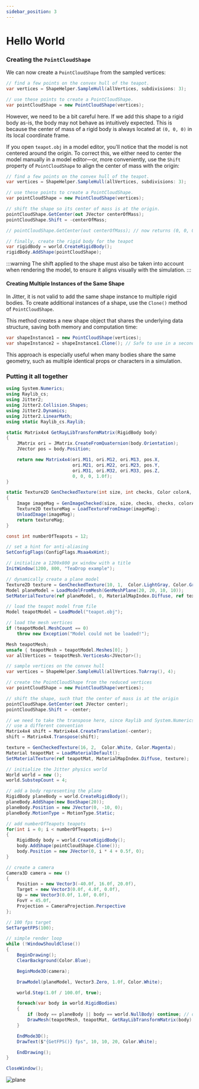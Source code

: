 ```yaml
---
sidebar_position: 3
---
```


# Hello World

### Creating the `PointCloudShape`

We can now create a `PointCloudShape` from the sampled vertices:

```cs Program.cs showLineNumbers
// find a few points on the convex hull of the teapot.
var vertices = ShapeHelper.SampleHull(allVertices, subdivisions: 3);

// use these points to create a PointCloudShape.
var pointCloudShape = new PointCloudShape(vertices);
```

However, we need to be a bit careful here.
If we add this shape to a rigid body as-is, the body may not behave as intuitively expected.
This is because the center of mass of a rigid body is always located at `(0, 0, 0)` in its local coordinate frame.

If you open `teapot.obj` in a model editor, you'll notice that the model is not centered around the origin.
To correct this, we either need to center the model manually in a model editor—or, more conveniently, use the `Shift` property of `PointCloudShape` to align the center of mass with the origin:

```cs Program.cs showLineNumbers
// find a few points on the convex hull of the teapot.
var vertices = ShapeHelper.SampleHull(allVertices, subdivisions: 3);

// use these points to create a PointCloudShape.
var pointCloudShape = new PointCloudShape(vertices);

// shift the shape so its center of mass is at the origin.
pointCloudShape.GetCenter(out JVector centerOfMass);
pointCloudShape.Shift = -centerOfMass;

// pointCloudShape.GetCenter(out centerOfMass); // now returns (0, 0, 0)

// finally, create the rigid body for the teapot
var rigidBody = world.CreateRigidBody();
rigidBody.AddShape(pointCloudShape);
```

:::warning
The shift applied to the shape must also be taken into account when rendering the model, to ensure it aligns visually with the simulation.
:::

#### Creating Multiple Instances of the Same Shape

In Jitter, it is not valid to add the same shape instance to multiple rigid bodies.
To create additional instances of a shape, use the `Clone()` method of `PointCloudShape`.

This method creates a new shape object that shares the underlying data structure, saving both memory and computation time:

```cs
var shapeInstance1 = new PointCloudShape(vertices);
var shapeInstance2 = shapeInstance1.Clone(); // Safe to use in a second body
```

This approach is especially useful when many bodies share the same geometry, such as multiple identical props or characters in a simulation.

### Putting it all together


```cs Program.cs showLineNumbers
using System.Numerics;
using Raylib_cs;
using Jitter2;
using Jitter2.Collision.Shapes;
using Jitter2.Dynamics;
using Jitter2.LinearMath;
using static Raylib_cs.Raylib;

static Matrix4x4 GetRayLibTransformMatrix(RigidBody body)
{
    JMatrix ori = JMatrix.CreateFromQuaternion(body.Orientation);
    JVector pos = body.Position;

    return new Matrix4x4(ori.M11, ori.M12, ori.M13, pos.X,
                         ori.M21, ori.M22, ori.M23, pos.Y,
                         ori.M31, ori.M32, ori.M33, pos.Z,
                         0, 0, 0, 1.0f);
}

static Texture2D GenCheckedTexture(int size, int checks, Color colorA, Color colorB)
{
    Image imageMag = GenImageChecked(size, size, checks, checks, colorA, colorB);
    Texture2D textureMag = LoadTextureFromImage(imageMag);
    UnloadImage(imageMag);
    return textureMag;
}

const int numberOfTeapots = 12;

// set a hint for anti-aliasing
SetConfigFlags(ConfigFlags.Msaa4xHint);

// initialize a 1200x800 px window with a title
InitWindow(1200, 800, "TeaDrop example");

// dynamically create a plane model
Texture2D texture = GenCheckedTexture(10, 1,  Color.LightGray, Color.Gray);
Model planeModel = LoadModelFromMesh(GenMeshPlane(20, 20, 10, 10));
SetMaterialTexture(ref planeModel, 0, MaterialMapIndex.Diffuse, ref texture);

// load the teapot model from file
Model teapotModel = LoadModel("teapot.obj");

// load the mesh vertices
if (teapotModel.MeshCount == 0)
    throw new Exception("Model could not be loaded!");

Mesh teapotMesh;
unsafe { teapotMesh = teapotModel.Meshes[0]; }
var allVertices = teapotMesh.VerticesAs<JVector>();

// sample vertices on the convex hull
var vertices = ShapeHelper.SampleHull(allVertices.ToArray(), 4);

// create the PointCloudShape from the reduced vertices
var pointCloudShape = new PointCloudShape(vertices);

// shift the shape, such that the center of mass is at the origin
pointCloudShape.GetCenter(out JVector center);
pointCloudShape.Shift = -center;

// we need to take the transpose here, since Raylib and System.Numerics
// use a different convention
Matrix4x4 shift = Matrix4x4.CreateTranslation(-center);
shift = Matrix4x4.Transpose(shift);

texture = GenCheckedTexture(16, 2,  Color.White, Color.Magenta);
Material teapotMat = LoadMaterialDefault();
SetMaterialTexture(ref teapotMat, MaterialMapIndex.Diffuse, texture);

// initialize the Jitter physics world
World world = new ();
world.SubstepCount = 4;

// add a body representing the plane
RigidBody planeBody = world.CreateRigidBody();
planeBody.AddShape(new BoxShape(20));
planeBody.Position = new JVector(0, -10, 0);
planeBody.MotionType = MotionType.Static;

// add numberOfTeapots teapots
for(int i = 0; i < numberOfTeapots; i++)
{
    RigidBody body = world.CreateRigidBody();
    body.AddShape(pointCloudShape.Clone());
    body.Position = new JVector(0, i * 4 + 0.5f, 0);
}

// create a camera
Camera3D camera = new ()
{
    Position = new Vector3(-40.0f, 16.0f, 20.0f),
    Target = new Vector3(0.0f, 4.0f, 0.0f),
    Up = new Vector3(0.0f, 1.0f, 0.0f),
    FovY = 45.0f,
    Projection = CameraProjection.Perspective
};

// 100 fps target
SetTargetFPS(100);

// simple render loop
while (!WindowShouldClose())
{
    BeginDrawing();
    ClearBackground(Color.Blue);

    BeginMode3D(camera);

    DrawModel(planeModel, Vector3.Zero, 1.0f, Color.White);

    world.Step(1.0f / 100.0f, true);

    foreach(var body in world.RigidBodies)
    {
        if (body == planeBody || body == world.NullBody) continue; // do not draw this
        DrawMesh(teapotMesh, teapotMat, GetRayLibTransformMatrix(body) * shift);
    }

    EndMode3D();
    DrawText($"{GetFPS()} fps", 10, 10, 20, Color.White);

    EndDrawing();
}

CloseWindow();
```

![plane](./img/teapots.gif)
